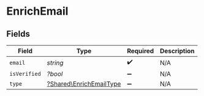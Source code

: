 # EnrichEmail


## Fields

| Field                                                             | Type                                                              | Required                                                          | Description                                                       |
| ----------------------------------------------------------------- | ----------------------------------------------------------------- | ----------------------------------------------------------------- | ----------------------------------------------------------------- |
| `email`                                                           | *string*                                                          | :heavy_check_mark:                                                | N/A                                                               |
| `isVerified`                                                      | *?bool*                                                           | :heavy_minus_sign:                                                | N/A                                                               |
| `type`                                                            | [?Shared\EnrichEmailType](../../Models/Shared/EnrichEmailType.md) | :heavy_minus_sign:                                                | N/A                                                               |